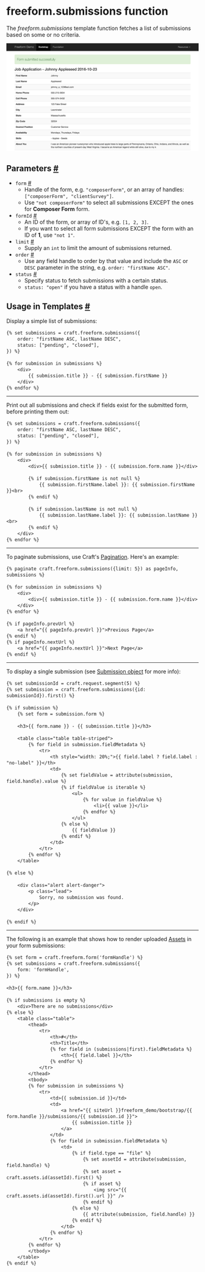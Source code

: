 # freeform.submissions function

The *freeform.submissions* template function fetches a list of submissions based on some or no criteria.

[![Submissions](images/templates_submission.png)](images/templates_submission.png)


## Parameters <a href="#parameters" id="parameters" class="docs-anchor">#</a>

* `form` <a href="#param-form" id="param-form" class="docs-anchor">#</a>
	* Handle of the form, e.g. `"composerForm"`, or an array of handles: `["composerForm", "clientSurvey"]`.
	* Use `"not composerForm"` to select all submissions EXCEPT the ones for **Composer Form** form.
* `formId` <a href="#param-formid" id="param-formid" class="docs-anchor">#</a>
	* An ID of the form, or array of ID's, e.g. `[1, 2, 3]`.
	* If you want to select all form submissions EXCEPT the form with an ID of **1**, use `"not 1"`.
* `limit` <a href="#param-limit" id="param-limit" class="docs-anchor">#</a>
	* Supply an `int` to limit the amount of submissions returned.
* `order` <a href="#param-order" id="param-order" class="docs-anchor">#</a>
	* Use any field handle to order by that value and include the `ASC` or `DESC` parameter in the string, e.g. `order: "firstName ASC"`.
* `status` <a href="#param-status" id="param-status" class="docs-anchor">#</a>
	* Specify status to fetch submissions with a certain status.
	* `status: "open"` if you have a status with a handle `open`.


## Usage in Templates <a href="#templates" id="templates" class="docs-anchor">#</a>

Display a simple list of submissions:

	{% set submissions = craft.freeform.submissions({
		order: "firstName ASC, lastName DESC",
		status: ["pending", "closed"],
	}) %}

	{% for submission in submissions %}
		<div>
			{{ submission.title }} - {{ submission.firstName }}
		</div>
	{% endfor %}

---

Print out all submissions and check if fields exist for the submitted form, before printing them out:

	{% set submissions = craft.freeform.submissions({
		order: "firstName ASC, lastName DESC",
		status: ["pending", "closed"],
	}) %}

	{% for submission in submissions %}
		<div>
			<div>{{ submission.title }} - {{ submission.form.name }}</div>

			{% if submission.firstName is not null %}
				{{ submission.firstName.label }}: {{ submission.firstName }}<br>
			{% endif %}

			{% if submission.lastName is not null %}
				{{ submission.lastName.label }}: {{ submission.lastName }}<br>
			{% endif %}
		</div>
	{% endfor %}

---

To paginate submissions, use Craft's [Pagination](https://craftcms.com/docs/templating/paginate). Here's an example:


	{% paginate craft.freeform.submissions({limit: 5}) as pageInfo, submissions %}

	{% for submission in submissions %}
		<div>
			<div>{{ submission.title }} - {{ submission.form.name }}</div>
		</div>
	{% endfor %}

	{% if pageInfo.prevUrl %}
		<a href="{{ pageInfo.prevUrl }}">Previous Page</a>
	{% endif %}
	{% if pageInfo.nextUrl %}
		<a href="{{ pageInfo.nextUrl }}">Next Page</a>
	{% endif %}

---

To display a single submission (see [Submission object](submission.md) for more info):

	{% set submissionId = craft.request.segment(5) %}
	{% set submission = craft.freeform.submissions({id: submissionId}).first() %}

	{% if submission %}
		{% set form = submission.form %}

		<h3>{{ form.name }} - {{ submission.title }}</h3>

		<table class="table table-striped">
			{% for field in submission.fieldMetadata %}
				<tr>
					<th style="width: 20%;">{{ field.label ? field.label : "no-label" }}</th>
					<td>
						{% set fieldValue = attribute(submission, field.handle).value %}
						{% if fieldValue is iterable %}
							<ul>
								{% for value in fieldValue %}
									<li>{{ value }}</li>
								{% endfor %}
							</ul>
						{% else %}
							{{ fieldValue }}
						{% endif %}
					</td>
				</tr>
			{% endfor %}
		</table>

	{% else %}

		<div class="alert alert-danger">
			<p class="lead">
				Sorry, no submission was found.
			</p>
		</div>

	{% endif %}

---

The following is an example that shows how to render uploaded [Assets](https://craftcms.com/docs/assets) in your form submissions:

	{% set form = craft.freeform.form('formHandle') %}
	{% set submissions = craft.freeform.submissions({
		form: 'formHandle',
	}) %}

	<h3>{{ form.name }}</h3>

	{% if submissions is empty %}
		<div>There are no submissions</div>
	{% else %}
		<table class="table">
			<thead>
				<tr>
					<th>#</th>
					<th>Title</th>
					{% for field in (submissions|first).fieldMetadata %}
						<th>{{ field.label }}</th>
					{% endfor %}
				</tr>
			</thead>
			<tbody>
			{% for submission in submissions %}
				<tr>
					<td>{{ submission.id }}</td>
					<td>
						<a href="{{ siteUrl }}freeform_demo/bootstrap/{{ form.handle }}/submissions/{{ submission.id }}">
							{{ submission.title }}
						</a>
					</td>
					{% for field in submission.fieldMetadata %}
						<td>
							{% if field.type == "file" %}
								{% set assetId = attribute(submission, field.handle) %}
								{% set asset = craft.assets.id(assetId).first() %}
								{% if asset %}
									<img src="{{ craft.assets.id(assetId).first().url }}" />
								{% endif %}
							{% else %}
								{{ attribute(submission, field.handle) }}
							{% endif %}
						</td>
					{% endfor %}
				</tr>
			{% endfor %}
			</tbody>
		</table>
	{% endif %}
